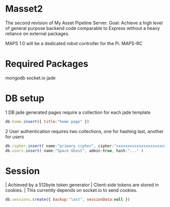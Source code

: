 Masset2
============
The second revision of My Asset Pipeline Server. 
Goal: Achieve a high level of general purpose backend code comparable to Express without a heavy reliance on external packages.

MAPS 1.0 will be a dedicated robot controller for the Pi. MAPS-RC

Required Packages
============
mongodb
socket.io
jade

DB setup
============
1 DB jade generated pages require a collection for each jade template
```JavaScript
db.home.insert({ title:"home page" })
```

2 User authentication requires two collections, one for hashing last, another for users
```JavaScript
db.cipher.insert( name:"primary cipher", cipher:"xxxxxxxxxxxxxxxxxxxxxxxxxxx" )
db.users.insert( name:"Space Ghost", admin:true, hash:"..." )
```

Session
============
| Achieved by a 512byte token generator
| Client-side tokens are stored in cookies.
| This currently depends on socket.io to send cookies. 
```JavaScript
db.sessions.create({ backup:"last", sessionData:null })
```
